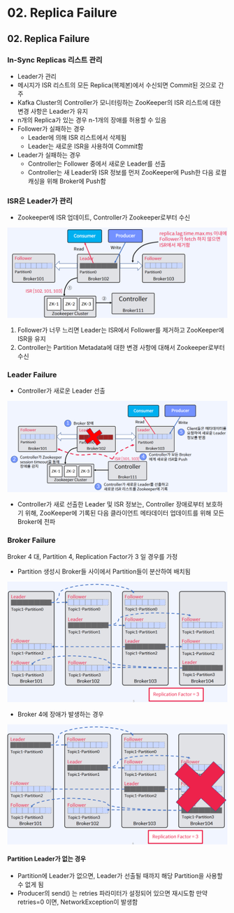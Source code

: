 # 02. Replica Failure

## 02. Replica Failure

### In-Sync Replicas 리스트 관리

* Leader가 관리
* 메시지가 ISR 리스트의 모든 Replica(복제본)에서 수신되면 Commit된 것으로 간주
* Kafka Cluster의 Controller가 모니터링하는 ZooKeeper의 ISR 리스트에 대한 변경 사항은 Leader가 유지
* n개의 Replica가 있는 경우 n-1개의 장애를 허용할 수 있음
* Follower가 실패하는 경우
  * Leader에 의해 ISR 리스트에서 삭제됨
  * Leader는 새로운 ISR을 사용하여 Commit함
* Leader가 실패하는 경우
  * Controller는 Follower 중에서 새로운 Leader를 선출
  * Controller는 새 Leader와 ISR 정보를 먼저 ZooKeeper에 Push한 다음 로컬 캐싱을 위해 Broker에 Push함

### ISR은 Leader가 관리

* Zookeeper에 ISR 업데이트, Controller가 Zookeeper로부터 수신

![](<../../../.gitbook/assets/image (32).png>)

1. Follower가 너무 느리면 Leader는 ISR에서 Follower를 제거하고 ZooKeeper에 ISR을 유지
2. Controller는 Partition Metadata에 대한 변경 사항에 대해서 Zookeeper로부터 수신

### Leader Failure

* Controller가 새로운 Leader 선출

![](<../../../.gitbook/assets/image (23).png>)

* Controller가 새로 선출한 Leader 및 ISR 정보는, Controller 장애로부터 보호하기 위해, ZooKeeper에 기록된 다음 클라이언트 메타데이터 업데이트를 위해 모든 Broker에 전파

### Broker Failure

Broker 4 대, Partition 4, Replication Factor가 3 일 경우를 가정

* Partition 생성시 Broker들 사이에서 Partition들이 분산하여 배치됨

![](<../../../.gitbook/assets/image (16) (1).png>)

* Broker 4에 장애가 발생하는 경우

![](<../../../.gitbook/assets/image (17).png>)

#### Partition Leader가 없는 경우

* Partition에 Leader가 없으면, Leader가 선출될 때까지 해당 Partition을 사용할 수 없게 됨
* Producer의 send() 는 retries 파라미터가 설정되어 있으면 재시도함 만약 retries=0 이면, NetworkException이 발생함
